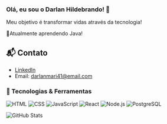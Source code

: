 ### Olá, eu sou o Darlan Hildebrando! 👋
Meu objetivo é transformar vidas através da tecnologia!

📌Atualmente aprendendo Java!

## 📬 Contato
- [LinkedIn](https://www.linkedin.com/in/darlan-hildebrando-7b3a44312/)
- Email: [darlanmari41@email.com](mailto:darlanmari41@email.com)

### 🚀 Tecnologias & Ferramentas

![HTML](https://img.shields.io/badge/-HTML-E34F26?logo=html5&logoColor=white)
![CSS](https://img.shields.io/badge/-CSS-1572B6?logo=css3&logoColor=white)
![JavaScript](https://img.shields.io/badge/-JavaScript-F7DF1E?logo=javascript&logoColor=black)
![React](https://img.shields.io/badge/-React-61DAFB?logo=react&logoColor=white)
![Node.js](https://img.shields.io/badge/-Node.js-339933?logo=node.js&logoColor=white)
![PostgreSQL](https://img.shields.io/badge/-PostgreSQL-4169E1?logo=postgresql&logoColor=white)

![GitHub Stats](https://github-readme-stats.vercel.app/api?username=DarlanHildebrando&show_icons=true&bg_color=0E1729&title_color=CCB3FF&text_color=D6D9E0&icon_color=BBD99E&border_color=4F5B66)

